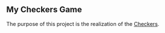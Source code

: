 ## My Checkers Game
The purpose of this project is the realization of the [Checkers](https://es.wikipedia.org/wiki/Damas).